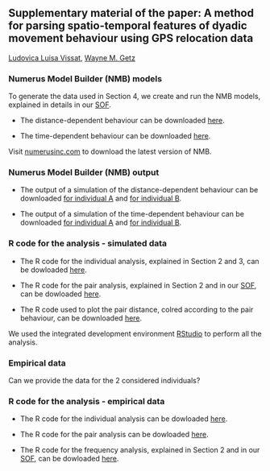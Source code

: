 ## Supplementary material of the paper: A method for parsing spatio-temporal features of dyadic movement behaviour using GPS relocation data <br />

[Ludovica Luisa Vissat](https://ourenvironment.berkeley.edu/people/ludovica-luisa-vissat), [Wayne M. Getz](https://ourenvironment.berkeley.edu/people/wayne-marcus-getz)

### Numerus Model Builder (NMB) models <br />

To generate the data used in Section 4, we create and run the NMB models, explained in details in our [SOF](https://ludovicalv.github.io/PDFs/Elep_paper.pdf). 

- The distance-dependent behaviour can be downloaded [here](https://www.dropbox.com/s/6g723g5eb801n0x/Model_distance.nmd?dl=1).

- The time-dependent behaviour can be downloaded [here](https://www.dropbox.com/s/x7c8mj63m64jf57/Model_time.nmd?dl=1).

Visit [numerusinc.com](https://www.numerusinc.com/) to download the latest version of NMB.

### Numerus Model Builder (NMB) output <br />

- The output of a simulation of the distance-dependent behaviour can be downloaded [for individual A](https://www.dropbox.com/s/augv0snaw7kiefj/ModelDistance_A.csv?dl=1) and [for individual B](https://www.dropbox.com/s/3mepynoz3mgwrjr/ModelDistance_B.csv?dl=1).

- The output of a simulation of the time-dependent behaviour can be downloaded [for individual A](https://www.dropbox.com/s/k8x465e6mwq3xs6/ModelTime_A.csv?dl=1) and [for individual B](https://www.dropbox.com/s/ysfpferyop5adhn/ModelTime_B.csv?dl=1).


### R code for the analysis - simulated data <br />

- The R code for the individual analysis, explained in Section 2 and 3, can be dowloaded [here](https://www.dropbox.com/s/l8yy35atibxutmj/AB_total.R?dl=1).

- The R code for the pair analysis, explained in Section 2 and in our [SOF](https://ludovicalv.github.io/PDFs/Elep_paper.pdf), can be dowloaded [here](https://www.dropbox.com/s/b4tb4zqxse8zu7n/Pair_barplot_AB.R?dl=1).

- The R code used to plot the pair distance, colred according to the pair behaviour, can be downloaded [here](https://www.dropbox.com/s/3e9p5lhkm88dxye/Col_distance_AB.R?dl=1).

We used the integrated development environment [RStudio](https://rstudio.com/) to perform all the analysis.

### Empirical data <br />

Can we provide the data for the 2 considered individuals?

### R code for the analysis - empirical data <br />

- The R code for the individual analysis can be dowloaded [here]().

- The R code for the pair analysis can be dowloaded [here]().

- The R code for the frequency analysis, explained in Section 2 and in our [SOF](https://ludovicalv.github.io/PDFs/Elep_paper.pdf), can be dowloaded [here]().


